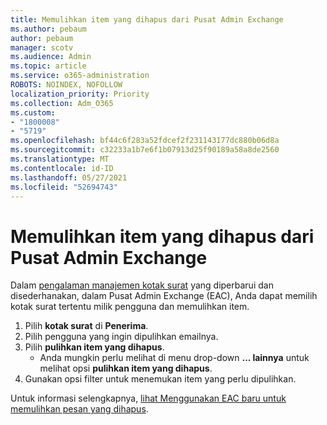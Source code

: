 ```yaml
---
title: Memulihkan item yang dihapus dari Pusat Admin Exchange
ms.author: pebaum
author: pebaum
manager: scotv
ms.audience: Admin
ms.topic: article
ms.service: o365-administration
ROBOTS: NOINDEX, NOFOLLOW
localization_priority: Priority
ms.collection: Adm_O365
ms.custom:
- "1800008"
- "5719"
ms.openlocfilehash: bf44c6f283a52fdcef2f231143177dc880b06d8a
ms.sourcegitcommit: c32233a1b7e6f1b07913d25f90189a58a8de2560
ms.translationtype: MT
ms.contentlocale: id-ID
ms.lasthandoff: 05/27/2021
ms.locfileid: "52694743"
---
```

# <a name="recover-deleted-items-from-exchange-admin-center"></a>Memulihkan item yang dihapus dari Pusat Admin Exchange

Dalam [pengalaman manajemen kotak surat](https://admin.exchange.microsoft.com/#/mailboxes) yang diperbarui dan disederhanakan, dalam Pusat Admin Exchange (EAC), Anda dapat memilih kotak surat tertentu milik pengguna dan memulihkan item.

1. Pilih **kotak surat** di **Penerima**.
2. Pilih pengguna yang ingin dipulihkan emailnya.
3. Pilih **pulihkan item yang dihapus**.
    - Anda mungkin perlu melihat di menu drop-down **... lainnya** untuk melihat opsi **pulihkan item yang dihapus**.
4. Gunakan opsi filter untuk menemukan item yang perlu dipulihkan.

Untuk informasi selengkapnya, [lihat Menggunakan EAC baru untuk memulihkan pesan yang dihapus](/exchange/recipients-in-exchange-online/manage-user-mailboxes/recover-deleted-messages#use-new-eac-for-recovering-deleted-messages).
